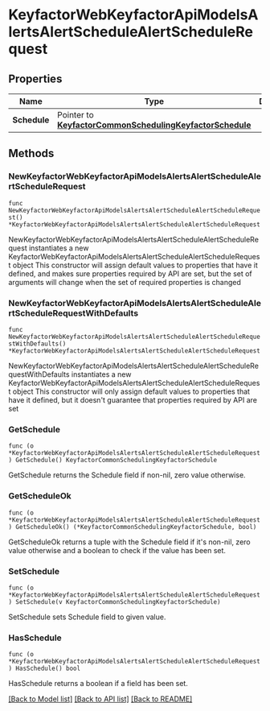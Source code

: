 # KeyfactorWebKeyfactorApiModelsAlertsAlertScheduleAlertScheduleRequest

## Properties

Name | Type | Description | Notes
------------ | ------------- | ------------- | -------------
**Schedule** | Pointer to [**KeyfactorCommonSchedulingKeyfactorSchedule**](KeyfactorCommonSchedulingKeyfactorSchedule.md) |  | [optional] 

## Methods

### NewKeyfactorWebKeyfactorApiModelsAlertsAlertScheduleAlertScheduleRequest

`func NewKeyfactorWebKeyfactorApiModelsAlertsAlertScheduleAlertScheduleRequest() *KeyfactorWebKeyfactorApiModelsAlertsAlertScheduleAlertScheduleRequest`

NewKeyfactorWebKeyfactorApiModelsAlertsAlertScheduleAlertScheduleRequest instantiates a new KeyfactorWebKeyfactorApiModelsAlertsAlertScheduleAlertScheduleRequest object
This constructor will assign default values to properties that have it defined,
and makes sure properties required by API are set, but the set of arguments
will change when the set of required properties is changed

### NewKeyfactorWebKeyfactorApiModelsAlertsAlertScheduleAlertScheduleRequestWithDefaults

`func NewKeyfactorWebKeyfactorApiModelsAlertsAlertScheduleAlertScheduleRequestWithDefaults() *KeyfactorWebKeyfactorApiModelsAlertsAlertScheduleAlertScheduleRequest`

NewKeyfactorWebKeyfactorApiModelsAlertsAlertScheduleAlertScheduleRequestWithDefaults instantiates a new KeyfactorWebKeyfactorApiModelsAlertsAlertScheduleAlertScheduleRequest object
This constructor will only assign default values to properties that have it defined,
but it doesn't guarantee that properties required by API are set

### GetSchedule

`func (o *KeyfactorWebKeyfactorApiModelsAlertsAlertScheduleAlertScheduleRequest) GetSchedule() KeyfactorCommonSchedulingKeyfactorSchedule`

GetSchedule returns the Schedule field if non-nil, zero value otherwise.

### GetScheduleOk

`func (o *KeyfactorWebKeyfactorApiModelsAlertsAlertScheduleAlertScheduleRequest) GetScheduleOk() (*KeyfactorCommonSchedulingKeyfactorSchedule, bool)`

GetScheduleOk returns a tuple with the Schedule field if it's non-nil, zero value otherwise
and a boolean to check if the value has been set.

### SetSchedule

`func (o *KeyfactorWebKeyfactorApiModelsAlertsAlertScheduleAlertScheduleRequest) SetSchedule(v KeyfactorCommonSchedulingKeyfactorSchedule)`

SetSchedule sets Schedule field to given value.

### HasSchedule

`func (o *KeyfactorWebKeyfactorApiModelsAlertsAlertScheduleAlertScheduleRequest) HasSchedule() bool`

HasSchedule returns a boolean if a field has been set.


[[Back to Model list]](../README.md#documentation-for-models) [[Back to API list]](../README.md#documentation-for-api-endpoints) [[Back to README]](../README.md)


